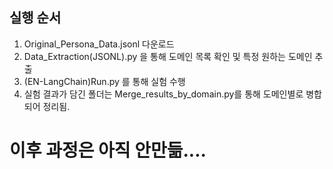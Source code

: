 ## 실행 순서 
1. Original_Persona_Data.jsonl 다운로드
2. Data_Extraction(JSONL).py 을 통해 도메인 목록 확인 및 특정 원하는 도메인 추출
3. (EN-LangChain)Run.py 를 통해 실험 수행
4. 실험 결과가 담긴 폴더는 Merge_results_by_domain.py를 통해 도메인별로 병합되어 정리됨.
# 이후 과정은 아직 안만듦....